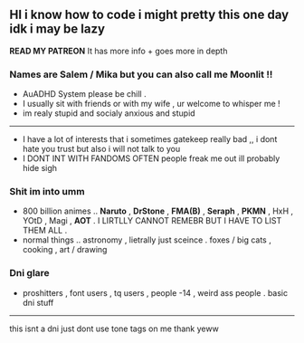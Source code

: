 ## HI i know how to code i might pretty this one day idk i may be lazy

**READ MY PATREON** It has more info + goes more in depth


### Names are Salem / Mika but you can also call me Moonlit !! 
- AuADHD System please be chill .
- I usually sit with friends or with my wife , ur welcome to whisper me !
- im realy stupid and socialy anxious and stupid
---
- I have a lot of interests that i sometimes gatekeep really bad ,, i dont hate you trust but also i will not talk to you
- I DONT INT WITH FANDOMS OFTEN people freak me out ill probably hide sigh

### Shit im into umm
- 800 billion animes .. **Naruto** , **DrStone** , **FMA(B)** , **Seraph** , **PKMN** , HxH , YOtD , Magi , **AOT** . I LIRTLLY CANNOT REMEBR BUT I HAVE TO LIST THEM ALL .
- normal things .. astronomy , lietrally just sceince . foxes / big cats , cooking , art / drawing

### Dni glare
- proshitters , font users , tq users , people -14 , weird ass people . basic dni stuff 
---
this isnt a dni just dont use tone tags on me thank yeww
